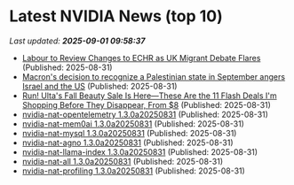 # Latest NVIDIA News (top 10)
_Last updated: **2025-09-01 09:58:37**_

- [Labour to Review Changes to ECHR as UK Migrant Debate Flares](https://biztoc.com/x/a749ef432158d994) (Published: 2025-08-31)
- [Macron's decision to recognize a Palestinian state in September angers Israel and the US](https://biztoc.com/x/e156319829be23bf) (Published: 2025-08-31)
- [Run! Ulta's Fall Beauty Sale Is Here—These Are the 11 Flash Deals I'm Shopping Before They Disappear, From $8](https://biztoc.com/x/e70fb485431bd963) (Published: 2025-08-31)
- [nvidia-nat-opentelemetry 1.3.0a20250831](https://pypi.org/project/nvidia-nat-opentelemetry/1.3.0a20250831/) (Published: 2025-08-31)
- [nvidia-nat-mem0ai 1.3.0a20250831](https://pypi.org/project/nvidia-nat-mem0ai/1.3.0a20250831/) (Published: 2025-08-31)
- [nvidia-nat-mysql 1.3.0a20250831](https://pypi.org/project/nvidia-nat-mysql/1.3.0a20250831/) (Published: 2025-08-31)
- [nvidia-nat-agno 1.3.0a20250831](https://pypi.org/project/nvidia-nat-agno/1.3.0a20250831/) (Published: 2025-08-31)
- [nvidia-nat-llama-index 1.3.0a20250831](https://pypi.org/project/nvidia-nat-llama-index/1.3.0a20250831/) (Published: 2025-08-31)
- [nvidia-nat-all 1.3.0a20250831](https://pypi.org/project/nvidia-nat-all/1.3.0a20250831/) (Published: 2025-08-31)
- [nvidia-nat-profiling 1.3.0a20250831](https://pypi.org/project/nvidia-nat-profiling/1.3.0a20250831/) (Published: 2025-08-31)
